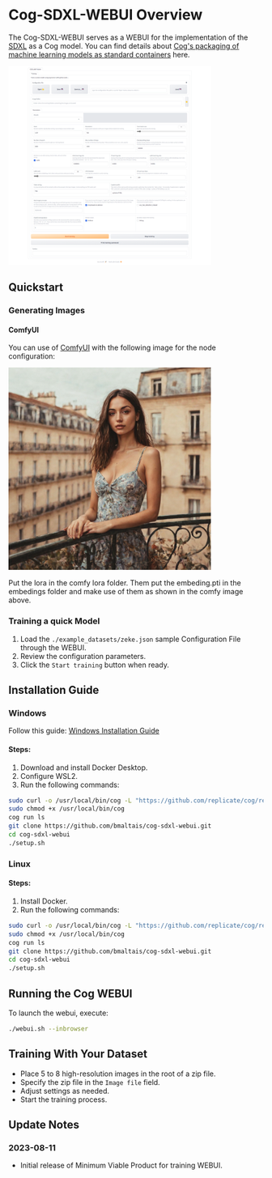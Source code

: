 # Cog-SDXL-WEBUI Overview

The Cog-SDXL-WEBUI serves as a WEBUI for the implementation of the [SDXL](https://github.com/Stability-AI/generative-models) as a Cog model. You can find details about [Cog's packaging of machine learning models as standard containers](https://github.com/replicate/cog-sdxl) here.

<img src="images/webui.png" alt="WEBUI image" width="400"/>

## Quickstart
### Generating Images
#### ComfyUI

You can use of [ComfyUI](https://github.com/comfyanonymous/ComfyUI) with the following image for the node configuration:

<img src="images/ComfyUI_00852_.png" alt="Comfy node image" width="400"/>

Put the lora in the comfy lora folder. Them put the embeding.pti in the embedings folder and make use of them as shown in the comfy image above.

### Training a quick Model

1. Load the `./example_datasets/zeke.json` sample Configuration File through the WEBUI.
2. Review the configuration parameters.
3. Click the `Start training` button when ready.

## Installation Guide

### Windows

Follow this guide: [Windows Installation Guide](https://github.com/replicate/cog/blob/main/docs/wsl2/wsl2.md)

#### Steps:

1. Download and install Docker Desktop.
2. Configure WSL2.
3. Run the following commands:

```bash
sudo curl -o /usr/local/bin/cog -L "https://github.com/replicate/cog/releases/latest/download/cog_$(uname -s)_$(uname -m)"
sudo chmod +x /usr/local/bin/cog
cog run ls
git clone https://github.com/bmaltais/cog-sdxl-webui.git
cd cog-sdxl-webui
./setup.sh
```

### Linux

#### Steps:

1. Install Docker.
2. Run the following commands:

```bash
sudo curl -o /usr/local/bin/cog -L "https://github.com/replicate/cog/releases/latest/download/cog_$(uname -s)_$(uname -m)"
sudo chmod +x /usr/local/bin/cog
cog run ls
git clone https://github.com/bmaltais/cog-sdxl-webui.git
cd cog-sdxl-webui
./setup.sh
```

## Running the Cog WEBUI

To launch the webui, execute:

```bash
./webui.sh --inbrowser
```

## Training With Your Dataset

- Place 5 to 8 high-resolution images in the root of a zip file.
- Specify the zip file in the `Image file` field.
- Adjust settings as needed.
- Start the training process.

## Update Notes

### 2023-08-11

- Initial release of Minimum Viable Product for training WEBUI.